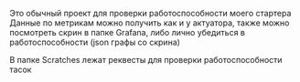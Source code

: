 Это обычный проект для проверки работоспособности моего стартера
Данные по метрикам можно получить как и у актуатора, также можно посмотреть скрин в папке Grafana, либо лично убедиться
в работоспособности (json графы со скрина)

В папке Scratches лежат реквесты для проверки работоспособности тасок

